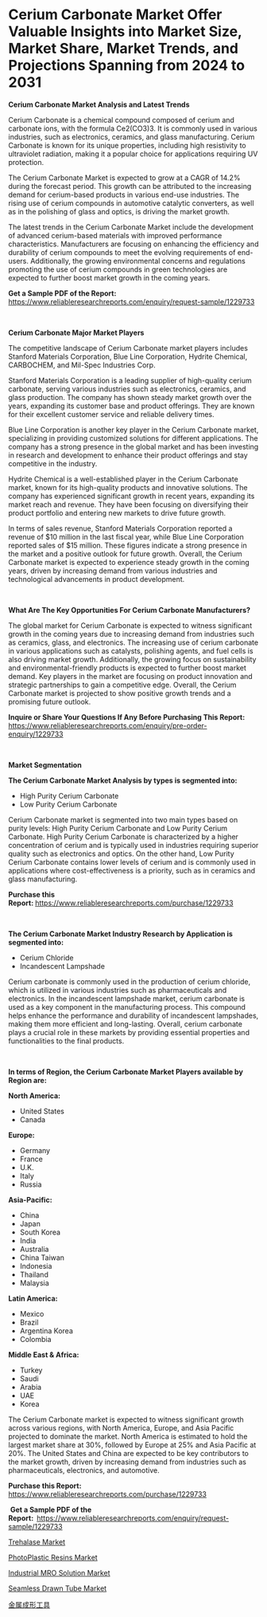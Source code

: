 <p><h1>Cerium Carbonate Market Offer Valuable Insights into Market Size, Market Share, Market Trends, and Projections Spanning from 2024 to 2031</h1></p><p><strong>Cerium Carbonate Market Analysis and Latest Trends</strong></p>
<p><p>Cerium Carbonate is a chemical compound composed of cerium and carbonate ions, with the formula Ce2(CO3)3. It is commonly used in various industries, such as electronics, ceramics, and glass manufacturing. Cerium Carbonate is known for its unique properties, including high resistivity to ultraviolet radiation, making it a popular choice for applications requiring UV protection.</p><p>The Cerium Carbonate Market is expected to grow at a CAGR of 14.2% during the forecast period. This growth can be attributed to the increasing demand for cerium-based products in various end-use industries. The rising use of cerium compounds in automotive catalytic converters, as well as in the polishing of glass and optics, is driving the market growth.</p><p>The latest trends in the Cerium Carbonate Market include the development of advanced cerium-based materials with improved performance characteristics. Manufacturers are focusing on enhancing the efficiency and durability of cerium compounds to meet the evolving requirements of end-users. Additionally, the growing environmental concerns and regulations promoting the use of cerium compounds in green technologies are expected to further boost market growth in the coming years.</p></p>
<p><strong>Get a Sample PDF of the Report:&nbsp;</strong> <a href="https://www.reliableresearchreports.com/enquiry/request-sample/1229733">https://www.reliableresearchreports.com/enquiry/request-sample/1229733</a></p>
<p>&nbsp;</p>
<p><strong>Cerium Carbonate Major Market Players</strong></p>
<p><p>The competitive landscape of Cerium Carbonate market players includes Stanford Materials Corporation, Blue Line Corporation, Hydrite Chemical, CARBOCHEM, and Mil-Spec Industries Corp. </p><p>Stanford Materials Corporation is a leading supplier of high-quality cerium carbonate, serving various industries such as electronics, ceramics, and glass production. The company has shown steady market growth over the years, expanding its customer base and product offerings. They are known for their excellent customer service and reliable delivery times.</p><p>Blue Line Corporation is another key player in the Cerium Carbonate market, specializing in providing customized solutions for different applications. The company has a strong presence in the global market and has been investing in research and development to enhance their product offerings and stay competitive in the industry.</p><p>Hydrite Chemical is a well-established player in the Cerium Carbonate market, known for its high-quality products and innovative solutions. The company has experienced significant growth in recent years, expanding its market reach and revenue. They have been focusing on diversifying their product portfolio and entering new markets to drive future growth.</p><p>In terms of sales revenue, Stanford Materials Corporation reported a revenue of $10 million in the last fiscal year, while Blue Line Corporation reported sales of $15 million. These figures indicate a strong presence in the market and a positive outlook for future growth. Overall, the Cerium Carbonate market is expected to experience steady growth in the coming years, driven by increasing demand from various industries and technological advancements in product development.</p></p>
<p>&nbsp;</p>
<p><strong>What Are The Key Opportunities For Cerium Carbonate Manufacturers?</strong></p>
<p><p>The global market for Cerium Carbonate is expected to witness significant growth in the coming years due to increasing demand from industries such as ceramics, glass, and electronics. The increasing use of cerium carbonate in various applications such as catalysts, polishing agents, and fuel cells is also driving market growth. Additionally, the growing focus on sustainability and environmental-friendly products is expected to further boost market demand. Key players in the market are focusing on product innovation and strategic partnerships to gain a competitive edge. Overall, the Cerium Carbonate market is projected to show positive growth trends and a promising future outlook.</p></p>
<p><strong>Inquire or Share Your Questions If Any Before Purchasing This Report:</strong> <a href="https://www.reliableresearchreports.com/enquiry/pre-order-enquiry/1229733">https://www.reliableresearchreports.com/enquiry/pre-order-enquiry/1229733</a></p>
<p>&nbsp;</p>
<p><strong>Market Segmentation</strong></p>
<p><strong>The Cerium Carbonate Market Analysis by types is segmented into:</strong></p>
<p><ul><li>High Purity Cerium Carbonate</li><li>Low Purity Cerium Carbonate</li></ul></p>
<p><p>Cerium Carbonate market is segmented into two main types based on purity levels: High Purity Cerium Carbonate and Low Purity Cerium Carbonate. High Purity Cerium Carbonate is characterized by a higher concentration of cerium and is typically used in industries requiring superior quality such as electronics and optics. On the other hand, Low Purity Cerium Carbonate contains lower levels of cerium and is commonly used in applications where cost-effectiveness is a priority, such as in ceramics and glass manufacturing.</p></p>
<p><strong>Purchase this Report:&nbsp;</strong><a href="https://www.reliableresearchreports.com/purchase/1229733">https://www.reliableresearchreports.com/purchase/1229733</a></p>
<p>&nbsp;</p>
<p><strong>The Cerium Carbonate Market Industry Research by Application is segmented into:</strong></p>
<p><ul><li>Cerium Chloride</li><li>Incandescent Lampshade</li></ul></p>
<p><p>Cerium carbonate is commonly used in the production of cerium chloride, which is utilized in various industries such as pharmaceuticals and electronics. In the incandescent lampshade market, cerium carbonate is used as a key component in the manufacturing process. This compound helps enhance the performance and durability of incandescent lampshades, making them more efficient and long-lasting. Overall, cerium carbonate plays a crucial role in these markets by providing essential properties and functionalities to the final products.</p></p>
<p>&nbsp;</p>
<p><strong>In terms of Region, the Cerium Carbonate Market Players available by Region are:</strong></p>
<p>
    <p> <strong> North America: </strong>
        <ul>
            <li>United States</li>
            <li>Canada</li>
        </ul>
        </p> 
    <p> <strong> Europe: </strong>
        <ul>
            <li>Germany</li>
            <li>France</li>
            <li>U.K.</li>
            <li>Italy</li>
            <li>Russia</li>
        </ul>
        </p> 
    <p> <strong> Asia-Pacific: </strong>
        <ul>
            <li>China</li>
            <li>Japan</li>
            <li>South Korea</li>
            <li>India</li>
            <li>Australia</li>
            <li>China Taiwan</li>
            <li>Indonesia</li>
            <li>Thailand</li>
            <li>Malaysia</li>
        </ul>
        </p> 
    <p> <strong> Latin America: </strong>
        <ul>
            <li>Mexico</li>
            <li>Brazil</li>
            <li>Argentina Korea</li>
            <li>Colombia</li>
        </ul>
        </p> 
    <p> <strong> Middle East & Africa: </strong>
        <ul>
            <li>Turkey</li>
            <li>Saudi</li>
            <li>Arabia</li>
            <li>UAE</li>
            <li>Korea</li>
        </ul>
    </p>
    </p>
<p><p>The Cerium Carbonate market is expected to witness significant growth across various regions, with North America, Europe, and Asia Pacific projected to dominate the market. North America is estimated to hold the largest market share at 30%, followed by Europe at 25% and Asia Pacific at 20%. The United States and China are expected to be key contributors to the market growth, driven by increasing demand from industries such as pharmaceuticals, electronics, and automotive.</p></p>
<p><strong>Purchase this Report: </strong><a href="https://www.reliableresearchreports.com/purchase/1229733">https://www.reliableresearchreports.com/purchase/1229733</a></p>
<p>&nbsp;<strong>Get a Sample PDF of the Report:&nbsp;&nbsp;</strong><a href="https://www.reliableresearchreports.com/enquiry/request-sample/1229733">https://www.reliableresearchreports.com/enquiry/request-sample/1229733</a></p>
<p><strong></strong></p>
<p><p><a href="https://github.com/guneycigdem35/Market-Research-Report-List-2/blob/main/trehalase-market.md">Trehalase Market</a></p><p><a href="https://issuu.com/reportprime-2/docs/photoplastic-resins-market-size-2030.pptx">PhotoPlastic Resins Market</a></p><p><a href="https://issuu.com/reportprime-2/docs/industrial-mro-solution-market-size-2030.pptx">Industrial MRO Solution Market</a></p><p><a href="https://github.com/biheemgalvinlouises6hokrh3h/Market-Research-Report-List-1/blob/main/seamless-drawn-tube-market.md">Seamless Drawn Tube Market</a></p><p><a href="https://github.com/ihabdkwlxs948/Market-Research-Report-List-1/blob/main/5077129191761.md">金属成形工具</a></p></p>